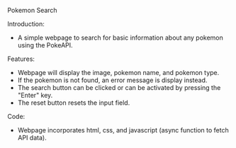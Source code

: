 Pokemon Search

Introduction:
- A simple webpage to search for basic information about any pokemon using the PokeAPI. 

Features:
- Webpage will display the image, pokemon name, and pokemon type. 
- If the pokemon is not found, an error message is display instead. 
- The search button can be clicked or can be activated by pressing the "Enter" key.
- The reset button resets the input field.

Code:
- Webpage incorporates html, css, and javascript (async function to fetch API data).